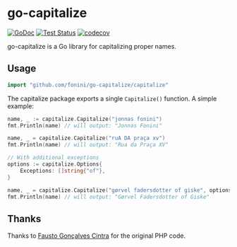 # go-capitalize #

[![GoDoc](https://img.shields.io/static/v1?label=godoc&message=reference&color=blue)](https://pkg.go.dev/github.com/fonini/go-capitalize/capitalize)
[![Test Status](https://github.com/fonini/go-capitalize/workflows/tests/badge.svg)](https://github.com/fonini/go-capitalize/actions?query=workflow%3Atests)
[![codecov](https://codecov.io/gh/fonini/go-capitalize/branch/master/graph/badge.svg?token=FB25JPH4ED)](https://codecov.io/gh/fonini/go-capitalize)

go-capitalize is a Go library for capitalizing proper names.

## Usage ##

```go
import "github.com/fonini/go-capitalize/capitalize"
```

The capitalize package exports a single `Capitalize()` function. A simple example:

```go
name, _ := capitalize.Capitalize("jonnas fonini")
fmt.Println(name) // will output: "Jonnas Fonini"

name, _ = capitalize.Capitalize("ruA DA praça xv")
fmt.Println(name) // will output: "Rua da Praça XV"

// With additional exceptions
options := capitalize.Options{
    Exceptions: []string{"of"},
}

name, _ = capitalize.Capitalize("gørvel fadersdotter of giske", options)
fmt.Println(name) // will output: "Gørvel Fadersdotter of Giske"

```

## Thanks ##

Thanks to [Fausto Gonçalves Cintra](https://twitter.com/g0nc1n) for the original PHP code.

